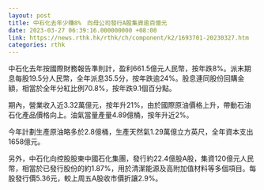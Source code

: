 ```yaml
---
layout: post
title: 中石化去年少賺8%　向母公司發行A股集資逾百億元
date: 2023-03-27 06:39:16.000000000 +08:00
link: https://news.rthk.hk/rthk/ch/component/k2/1693701-20230327.htm
categories: rthk
---
```


中石化去年按國際財務報告準則計，盈利661.5億元人民幣，按年跌8%。派末期息每股19.5分人民幣，全年派息35.5分，按年跌逾24%。股息連同股份回購金額，相當於全年分紅比例70.8%，按年跌9.1個百分點。

期內，營業收入近3.32萬億元，按年升21%，由於國際原油價格上升，帶動石油石化產品價格向上。油氣當量產量4.89億桶，按年升近2%。

今年計劃生產原油略多於2.8億桶，生產天然氣1.29萬億立方英尺，全年資本支出1658億元。

另外，中石化向控股股東中國石化集團，發行約22.4億股A股，集資120億元人民幣，相當於已發行股份的約1.87%，用於清潔能源及高附加值材料等多個項目。每股發行價5.36元，較上周五A股收市價折讓2.9%。
